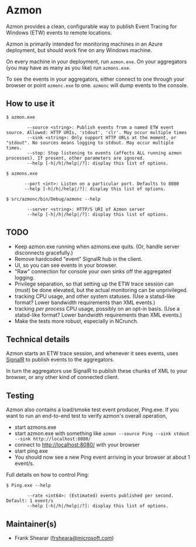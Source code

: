 # Azmon

Azmon provides a clean, configurable way to publish Event Tracing for Windows (ETW) events to remote locations.

Azmon is primarily intended for monitoring machines in an Azure deployment, but should work fine on any Windows machine.

On every machine in your deployment, run `azmon.exe`. On your aggregators (you may have as many as you like) run `azmons.exe`.

To see the events in your aggregators, either connect to one through your browser or point `azmonc.exe` to one. `azmonc` will
dump events to the console.

## How to use it

    $ azmon.exe
    
            --source <string>: Publish events from a named ETW event source. Allowed: HTTP URIs, 'stdout', 'clr'. May occur multiple times
            --sink <string>: Only support HTTP URLs at the moment, or "stdout". No sources means logging to stdout. May occur multiple times.
            --stop: Stop listening to events (affects ALL running azmon processes). If present, other parameters are ignored.
            --help [-h|/h|/help|/?]: display this list of options.

    $ azmons.exe
    
           --port <int>: Listen on a particular port. Defaults to 8080
           --help [-h|/h|/help|/?]: display this list of options.

    $ src/azmonc/bin/Debug/azmonc --help
    
            --server <string>: HTTP/S URI of Azmon server
            --help [-h|/h|/help|/?]: display this list of options.

## TODO

* Keep azmon.exe running when azmons.exe quits. (Or, handle server disconnects gracefully.)
* Remove hardcoded "event" SignalR hub in the client.
* UI, so you can see events in your browser.
* "Raw" connection for console your own sinks off the aggregated logging.
* Privilege separation, so that setting up the ETW trace session can (must) be done elevated, but the actual monitoring can be unprivileged.
* tracking CPU usage, and other system statuses. (Use a statsd-like format? Lower bandwidth requirements than XML events.)
* tracking _per process_ CPU usage, possibly on an opt-in basis. (Use a statsd-like format? Lower bandwidth requirements than XML events.)
* Make the tests more robust, especially in NCrunch.

## Technical details

Azmon starts an ETW trace session, and whenever it sees events, uses [SignalR](http://signalr.net/) to publish events to the aggregators.

In turn the aggregators use SignalR to publish these chunks of XML to your browser, or any other kind of connected client.

## Testing

Azmon also contains a load/smoke test event producer, Ping.exe. If you want to run an end-to-end test to verify azmon's overall operation,

* start azmons.exe
* start azmon.exe with something like `azmon --source Ping --sink stdout --sink http://localhost:8080/`
* connect to [http://localhost:8080/](http://localhost:8080/) with your browser
* start ping.exe
* You should now see a new Ping event arriving in your browser at about 1 event/s.

Full details on how to control Ping:

    $ Ping.exe --help
    
            --rate <int64>: (Estimated) events published per second. Default: 1 event/s
            --help [-h|/h|/help|/?]: display this list of options.



## Maintainer(s)

- Frank Shearar ([frsheara@microsoft.com](mailto:frsheara@microsoft.com))
